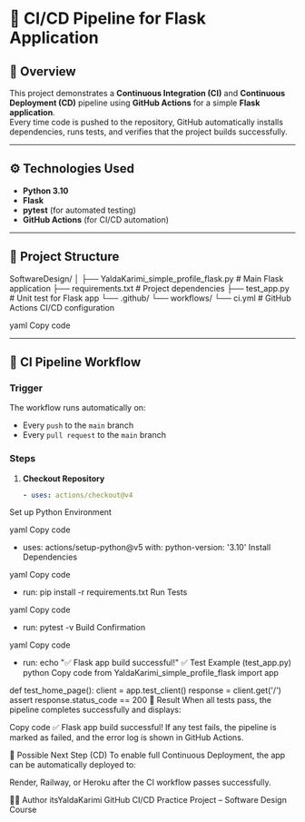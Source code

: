 # 🚀 CI/CD Pipeline for Flask Application

## 🧩 Overview
This project demonstrates a **Continuous Integration (CI)** and **Continuous Deployment (CD)** pipeline using **GitHub Actions** for a simple **Flask application**.  
Every time code is pushed to the repository, GitHub automatically installs dependencies, runs tests, and verifies that the project builds successfully.

---

## ⚙️ Technologies Used
- **Python 3.10**
- **Flask**
- **pytest** (for automated testing)
- **GitHub Actions** (for CI/CD automation)

---

## 🧱 Project Structure
SoftwareDesign/
│
├── YaldaKarimi_simple_profile_flask.py # Main Flask application
├── requirements.txt # Project dependencies
├── test_app.py # Unit test for Flask app
└── .github/
└── workflows/
└── ci.yml # GitHub Actions CI/CD configuration

yaml
Copy code

---

## 🔄 CI Pipeline Workflow

### Trigger
The workflow runs automatically on:
- Every `push` to the `main` branch  
- Every `pull request` to the `main` branch

### Steps
1. **Checkout Repository**
   ```yaml
   - uses: actions/checkout@v4
Set up Python Environment

yaml
Copy code
- uses: actions/setup-python@v5
  with:
    python-version: '3.10'
Install Dependencies

yaml
Copy code
- run: pip install -r requirements.txt
Run Tests

yaml
Copy code
- run: pytest -v
Build Confirmation

yaml
Copy code
- run: echo "✅ Flask app build successful!"
✅ Test Example (test_app.py)
python
Copy code
from YaldaKarimi_simple_profile_flask import app

def test_home_page():
    client = app.test_client()
    response = client.get('/')
    assert response.status_code == 200
🧪 Result
When all tests pass, the pipeline completes successfully and displays:

Copy code
✅ Flask app build successful!
If any test fails, the pipeline is marked as failed, and the error log is shown in GitHub Actions.

🚀 Possible Next Step (CD)
To enable full Continuous Deployment, the app can be automatically deployed to:

Render, Railway, or Heroku
after the CI workflow passes successfully.

👩‍💻 Author
itsYaldaKarimi
GitHub CI/CD Practice Project – Software Design Course
